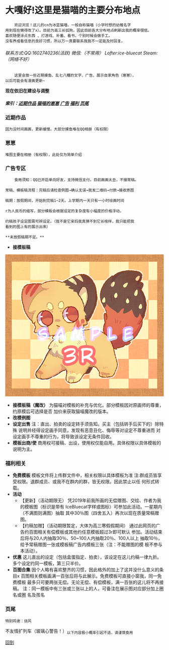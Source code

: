 <html>
<body oncontextmenu = "return false" ></body>
<body onselectstart = "return false" ></body>
<body oncopy = "return false" ></body>
</html>

# 大嘎好!这里是猫喵的主要分布地点
        欢迎浏览！这儿的cn为冰蓝猫喵，一般自称猫喵（小学时想的幼稚名字
    用到现在懒得改了x）。目前为高三长弧狗，因此目前各大分布地点刷新出我的概率很低。
    喜欢随便涂点东西 、打游戏、补番、看书，个别时候会做手工。 
    没有养成看信息的良好习惯，所以万一真要联系我我不一定能及时回复。

###### 联系方式:QQ:1602740236(活跃)  微信:（不常用） Lofter:ice-bluecat  Steam:（网络不好）

        这里会放一些近期摸鱼、乱七八糟的文字、广告、展示自家角色（崽崽），
    以后可能会有漫画更新~
    
**现在依旧在建设与调整**

##### 索引：[近期作品](#近期作品)  [猫喵的崽崽](#崽崽)  [广告](#广告专区)  [福利](#福利相关)  [页尾](#页尾)


### 近期作品
    因为没时间画画，更新缓慢。大部分摸鱼堆在QQ相册（有权限）
    
    
### 崽崽
    堆图主要在相册（有权限），此处仅为简单介绍
    
    
### 广告专区
        食用须知：QQ已开启单向好友，支持微信支付。目前画画太丑，不接常稿。
    
    常稿、模板稿流程：完稿后请检查例图→确认无误→我发二维码→付款→接收原图
    
    稿期：放假期间，开始到完稿1~2天。上学期内一天只有一小时绘画时间
   
    r为人民币的缩写，部分模板会根据设定的复杂度有小幅度的价格浮动。
    
    约稿孩子设定图需可辨设定。（我不是它亲妈我真猜不到它长啥样，我只能把我
    看到的图上有的展示出来）
    
    **未放假稿期不定。**

-    **接模板稿**

 ![](https://github.com/IceBluecat/IceBluecat.github.io/blob/master/%E5%86%BB%E7%9B%90%E7%89%8C%E4%BD%A0%E7%9E%85%E5%95%A5.png)
-    **接模板稿（魔改）**
    为猫喵对模板的补充与优化。部分模板因对原画师的尊重，约原模后可选择是否
    加价来获取猫喵魔改的版本。
-    **改模例图**
-    **设定出售**
    注：直出、拍卖的设定转手须告知。买主（包括转手后买下的）除特殊
    说明并经得设定画手同意，发现有恶意丑化、侮辱等对设定不尊重进而
    对设定画手不尊重的行为，将导致该设定无条件回收。
-    **模板出商/使**
    商用权可接稿、出设，使用权仅能自用。具体权限以具体模板的说明为主。
    
    
### 福利相关
-    **免费模板**
    模板文件将上传群文件中，相关权限以具体模板为准
    注:群成员皆享受权限。退群成员、或我不在群内的群，皆无权限。因此禁止以任
    何形式转载。
-    **活动**
      * 【更新】（活动期限无）
       凭2019年前我所画的无偿赠图、交绘、作者为我的模板图（标识是带有
     IceBluecat字样或图标）可参加此活动。一星期内（不满图则满图）抽取
     其中30％图（四舍五入）再次以现在质量常稿赠图。
      * 【约稿加赠】（活动期限暂定，大体为高三寒假假期间）
       通过此网页的广告约百图相关有偿模板或其他约任意模板超过3r即可默认
     参加。活动结束后将与20人内抽取30％、50~100人内抽取20％、100人以上
     抽取10％，给予常稿赠图一张或模板稿广告内模板三张（注：不能赠图的模
     板不参与本活动）。
-    **优惠**
    这儿直出的设定（包括盒蛋指定、拍卖），该设定在这儿约稿一律九折。
    多个设定约同一模板，第三只半价。
-    **百图合集**
    因个人略有喜欢整齐的习惯，因此格外的加上了这并没什么意义的条目x
    百图相关模板画满一百张后将与此展示。免费模板可直接小窗我，同一免费模板
    最多只可要两张无偿。无论无偿、有偿模板，满一百张的这儿将不再接稿。
    注：同一模板中有三张或三张以上的人，可备注在展示图对应部分加上圈名或圈
    名及孩名
    
    
### 页尾
    特别鸣谢：烧风
    
   不友情扩列车（玻璃心警告！）<sub>以下内容极小概率引起不适，请谨慎食用</sub>

[回到](#近期作品)
